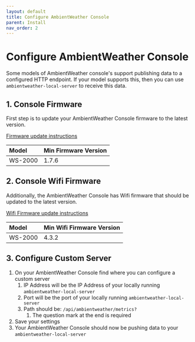 ```yaml
---
layout: default
title: Configure AmbientWeather Console
parent: Install
nav_order: 2
---
```


# Configure AmbientWeather Console

Some models of AmbientWeather console's support publishing data to a configured HTTP endpoint.  If your model supports this, then you can use `ambientweather-local-server` to receive this data.

## 1. Console Firmware

First step is to update your AmbientWeather Console firmware to the latest version.

[Firmware update instructions](https://ambientweather.com/faqs/question/view/id/1415/)

| Model | Min Firmware Version |
|:------|----------------------|
| WS-2000 | 1.7.6 |

## 2. Console Wifi Firmware

Additionally, the AmbientWeather Console has Wifi firmware that should be updated to the latest version.

[Wifi Firmware update instructions](https://ambientweather.com/faqs/question/view/id/1449/)

| Model | Min Wifi Firmware Version |
|:------|---------------------------|
| WS-2000 | 4.3.2 |

## 3. Configure Custom Server

1. On your AmbientWeather Console find where you can configure a custom server
    1. IP Address will be the IP Address of your locally running `ambientweather-local-server`
    1. Port will be the port of your locally running `ambientweather-local-server`
    1. Path should be: `/api/ambientweather/metrics?`
        1. The question mark at the end is required
1. Save your settings
1. Your AmbientWeather Console should now be pushing data to your `ambientweather-local-server`
